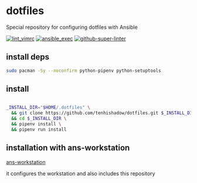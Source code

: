 # dotfiles

Special repository for configuring dotfiles with Ansible

[![lint_vimrc](https://github.com/tenhishadow/dotfiles/workflows/lint_vimrc/badge.svg)](https://github.com/tenhishadow/dotfiles/actions?query=workflow%3Alint_vimrc)
[![ansible_exec](https://github.com/tenhishadow/dotfiles/workflows/ansible_exec/badge.svg)](https://github.com/tenhishadow/dotfiles/actions?query=workflow%3Aansible_exec)
[![github-super-linter](https://github.com/tenhishadow/dotfiles/actions/workflows/github-super-linter.yml/badge.svg)](https://github.com/tenhishadow/dotfiles/actions/workflows/github-super-linter.yml)

## install deps

```bash
sudo pacman -Sy --noconfirm python-pipenv python-setuptools
```


## install

```bash

_INSTALL_DIR="$HOME/.dotfiles" \
  && git clone https://github.com/tenhishadow/dotfiles.git $_INSTALL_DIR \
  && cd $_INSTALL_DIR \
  && pipenv install \
  && pipenv run install

```

## installation with ans-workstation

[ans-workstation](https://github.com/tenhishadow/ans-workstation)

it configures the workstation and also includes this repository
